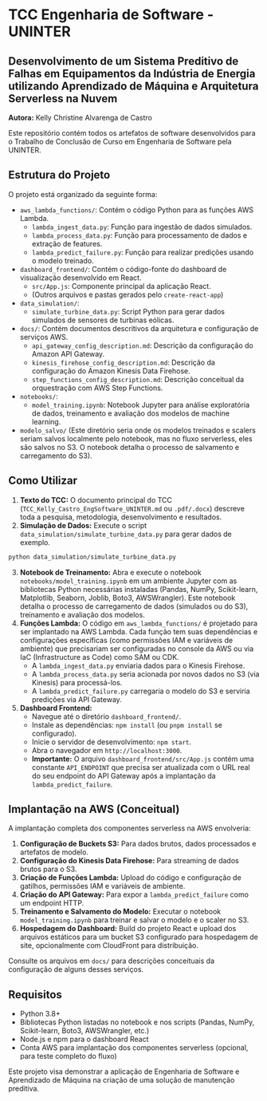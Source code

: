 # TCC Engenharia de Software - UNINTER
## Desenvolvimento de um Sistema Preditivo de Falhas em Equipamentos da Indústria de Energia utilizando Aprendizado de Máquina e Arquitetura Serverless na Nuvem

**Autora:** Kelly Christine Alvarenga de Castro

Este repositório contém todos os artefatos de software desenvolvidos para o Trabalho de Conclusão de Curso em Engenharia de Software pela UNINTER.

## Estrutura do Projeto

O projeto está organizado da seguinte forma:

-   `aws_lambda_functions/`: Contém o código Python para as funções AWS Lambda.
    -   `lambda_ingest_data.py`: Função para ingestão de dados simulados.
    -   `lambda_process_data.py`: Função para processamento de dados e extração de features.
    -   `lambda_predict_failure.py`: Função para realizar predições usando o modelo treinado.
-   `dashboard_frontend/`: Contém o código-fonte do dashboard de visualização desenvolvido em React.
    -   `src/App.js`: Componente principal da aplicação React.
    -   (Outros arquivos e pastas gerados pelo `create-react-app`)
-   `data_simulation/`:
    -   `simulate_turbine_data.py`: Script Python para gerar dados simulados de sensores de turbinas eólicas.
-   `docs/`: Contém documentos descritivos da arquitetura e configuração de serviços AWS.
    -   `api_gateway_config_description.md`: Descrição da configuração do Amazon API Gateway.
    -   `kinesis_firehose_config_description.md`: Descrição da configuração do Amazon Kinesis Data Firehose.
    -   `step_functions_config_description.md`: Descrição conceitual da orquestração com AWS Step Functions.
-   `notebooks/`:
    -   `model_training.ipynb`: Notebook Jupyter para análise exploratória de dados, treinamento e avaliação dos modelos de machine learning.
-   `modelo_salvo/` (Este diretório seria onde os modelos treinados e scalers seriam salvos localmente pelo notebook, mas no fluxo serverless, eles são salvos no S3. O notebook detalha o processo de salvamento e carregamento do S3).

## Como Utilizar

1.  **Texto do TCC:** O documento principal do TCC (`TCC_Kelly_Castro_EngSoftware_UNINTER.md` ou `.pdf/.docx`) descreve toda a pesquisa, metodologia, desenvolvimento e resultados.
2.  **Simulação de Dados:** Execute o script `data_simulation/simulate_turbine_data.py` para gerar dados de exemplo.
   ```bash
   python data_simulation/simulate_turbine_data.py
   ```
3.  **Notebook de Treinamento:** Abra e execute o notebook `notebooks/model_training.ipynb` em um ambiente Jupyter com as bibliotecas Python necessárias instaladas (Pandas, NumPy, Scikit-learn, Matplotlib, Seaborn, Joblib, Boto3, AWSWrangler). Este notebook detalha o processo de carregamento de dados (simulados ou do S3), treinamento e avaliação dos modelos.
4.  **Funções Lambda:** O código em `aws_lambda_functions/` é projetado para ser implantado na AWS Lambda. Cada função tem suas dependências e configurações específicas (como permissões IAM e variáveis de ambiente) que precisariam ser configuradas no console da AWS ou via IaC (Infrastructure as Code) como SAM ou CDK.
    *   A `lambda_ingest_data.py` enviaria dados para o Kinesis Firehose.
    *   A `lambda_process_data.py` seria acionada por novos dados no S3 (via Kinesis) para processá-los.
    *   A `lambda_predict_failure.py` carregaria o modelo do S3 e serviria predições via API Gateway.
5.  **Dashboard Frontend:**
    *   Navegue até o diretório `dashboard_frontend/`.
    *   Instale as dependências: `npm install` (ou `pnpm install` se configurado).
    *   Inicie o servidor de desenvolvimento: `npm start`.
    *   Abra o navegador em `http://localhost:3000`.
    *   **Importante:** O arquivo `dashboard_frontend/src/App.js` contém uma constante `API_ENDPOINT` que precisa ser atualizada com o URL real do seu endpoint do API Gateway após a implantação da `lambda_predict_failure`.

## Implantação na AWS (Conceitual)

A implantação completa dos componentes serverless na AWS envolveria:

1.  **Configuração de Buckets S3:** Para dados brutos, dados processados e artefatos de modelo.
2.  **Configuração do Kinesis Data Firehose:** Para streaming de dados brutos para o S3.
3.  **Criação de Funções Lambda:** Upload do código e configuração de gatilhos, permissões IAM e variáveis de ambiente.
4.  **Criação do API Gateway:** Para expor a `lambda_predict_failure` como um endpoint HTTP.
5.  **Treinamento e Salvamento do Modelo:** Executar o notebook `model_training.ipynb` para treinar e salvar o modelo e o scaler no S3.
6.  **Hospedagem do Dashboard:** Build do projeto React e upload dos arquivos estáticos para um bucket S3 configurado para hospedagem de site, opcionalmente com CloudFront para distribuição.

Consulte os arquivos em `docs/` para descrições conceituais da configuração de alguns desses serviços.

## Requisitos

*   Python 3.8+
*   Bibliotecas Python listadas no notebook e nos scripts (Pandas, NumPy, Scikit-learn, Boto3, AWSWrangler, etc.)
*   Node.js e npm para o dashboard React
*   Conta AWS para implantação dos componentes serverless (opcional, para teste completo do fluxo)

Este projeto visa demonstrar a aplicação de Engenharia de Software e Aprendizado de Máquina na criação de uma solução de manutenção preditiva.

